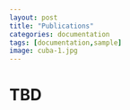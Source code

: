 ```yaml
---
layout: post
title: "Publications"
categories: documentation
tags: [documentation,sample]
image: cuba-1.jpg
---
```


# TBD